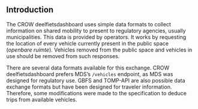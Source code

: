 ## Introduction

The CROW deelfietsdashboard uses simple data formats to collect information on shared mobility to present to regulatory agencies, usually municipalities.
This data is provided by operators.
It works by requesting the location of every vehicle currently present in the public space (*openbare ruimte*).
Vehicles removed from the public space and vehicles in use should be removed from such responses.

There are several data formats available for this exchange.
CROW deelfietsdashboard prefers MDS’s `/vehicles` endpoint, as MDS was designed for regulatory use.
GBFS and TOMP-API are also possible data exchange formats but have been designed for traveler information.
Therefore, some modifications were made to the specification to deduce trips from available vehicles.
